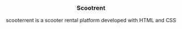 <div id="top"></div>

<h3 align="center">Scootrent</h3>

  <p align="center">
    scooterrent is a scooter rental platform developed with HTML and CSS
  </p>
</div>